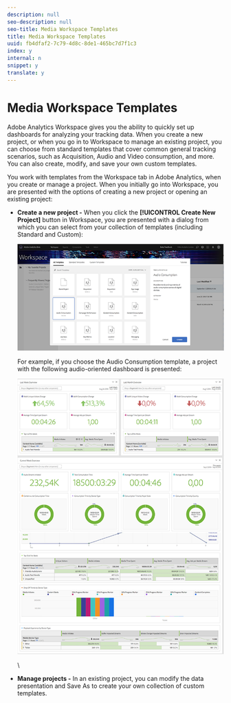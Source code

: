 ```yaml
---
description: null
seo-description: null
seo-title: Media Workspace Templates
title: Media Workspace Templates
uuid: fb4dfaf2-7c79-4d8c-8de1-465bc7d7f1c3
index: y
internal: n
snippet: y
translate: y
---
```


# Media Workspace Templates

Adobe Analytics Workspace gives you the ability to quickly set up dashboards for analyzing your tracking data. When you create a new project, or when you go in to Workspace to manage an existing project, you can choose from standard templates that cover common general tracking scenarios, such as Acquisition, Audio and Video consumption, and more. You can also create, modify, and save your own custom templates.

You work with templates from the Workspace tab in Adobe Analytics, when you create or manage a project. When you initially go into Workspace, you are presented with the options of creating a new project or opening an existing project:

* **Create a new project -** When you click the **[!UICONTROL Create New Project]** button in Workspace, you are presented with a dialog from which you can select from your collection of templates (including Standard and Custom):
  <a id="fig_nyh_1s3_cfb"></a>

  ![](assets/all-templates-audio.png)

  For example, if you choose the Audio Consumption template, a project with the following audio-oriented dashboard is presented:

  <a id="fig_pbg_qs3_cfb"></a>

  ![](assets/aa-workspace.png)

  \

* **Manage projects -** In an existing project, you can modify the data presentation and Save As to create your own collection of custom templates.

